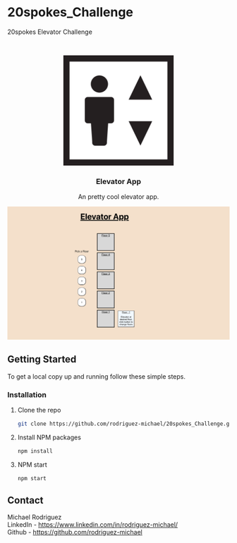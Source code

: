 # 20spokes_Challenge
20spokes Elevator Challenge

<!-- PROJECT LOGO -->
<br />
<p align="center">
  <a href="https://github.com/rodriguez-michael/20spokes_Challenge">
    <img src="images/logo.png" alt="Logo" width="250" height="250">
  </a>

  <h3 align="center">Elevator App</h3>

  <p align="center">
    An pretty cool elevator app.
</p>

![](images/app.png)

<!-- GETTING STARTED -->
## Getting Started

To get a local copy up and running follow these simple steps.


### Installation

1. Clone the repo
   ```sh
   git clone https://github.com/rodriguez-michael/20spokes_Challenge.git
   ```
2. Install NPM packages
   ```sh
   npm install
   ```
3. NPM start
   ```sh
   npm start
   ```

<!-- CONTACT -->
## Contact

Michael Rodriguez 
</br>
LinkedIn - https://www.linkedin.com/in/rodriguez-michael/
</br>
Github - https://github.com/rodriguez-michael